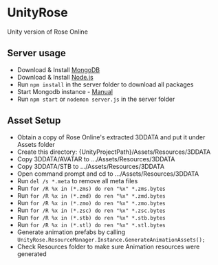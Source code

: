 # UnityRose
Unity version of Rose Online

<h2>Server usage</h2>
<p>
  <ul>
    <li>Download & Install <a href="http://www.mongodb.org/" target="_blank">MongoDB</a></li>
    <li>Download & Install <a href="http://nodejs.org/download/" target="_blank">Node.js</a></li>
    <li>Run <code>npm install</code> in the server folder to download all packages</li>
    <li>Start Mongodb instance - <a href="http://docs.mongodb.org/manual/" target="_blank">Manual</a></li>
    <li>Run <code>npm start</code> or <code>nodemon server.js</code> in the server folder</li>
  </ul>
</p>

<h2>Asset Setup</h2>
<p>
  <ul>
    <li>Obtain a copy of Rose Online's extracted 3DDATA and put it under Assets folder</li>
    <li>Create this directory: {UnityProjectPath}/Assets/Resources/3DDATA</li>
    <li>Copy 3DDATA/AVATAR to .../Assets/Resources/3DDATA</li>
    <li>Copy 3DDATA/STB to .../Assets/Resources/3DDATA</li>
    <li>Open command prompt and cd to .../Assets/Resources/3DDATA</li>
    <li>Run <code>del /s *.meta</code> to remove all meta files</li>
    <li>Run <code>for /R %x in (*.zms) do ren "%x" *.zms.bytes</code></li>
    <li>Run <code>for /R %x in (*.zmd) do ren "%x" *.zmd.bytes</code></li>
    <li>Run <code>for /R %x in (*.zmo) do ren "%x" *.zmo.bytes</code></li>
    <li>Run <code>for /R %x in (*.zsc) do ren "%x" *.zsc.bytes</code></li>
    <li>Run <code>for /R %x in (*.stb) do ren "%x" *.stb.bytes</code></li>
    <li>Run <code>for /R %x in (*.stl) do ren "%x" *.stl.bytes</code></li>
    <li>Generate animation prefabs by calling <code>UnityRose.ResourceManager.Instance.GenerateAnimationAssets();</code></li>
    <li>Check Resources folder to make sure Animation resources were generated</code></li>
  </ul>
</p>
